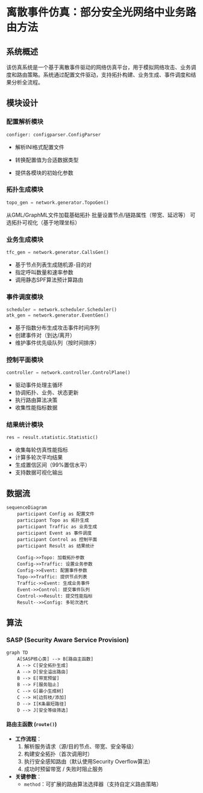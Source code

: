 # 离散事件仿真：部分安全光网络中业务路由方法

## 系统概述​​
该仿真系统是一个基于离散事件驱动的网络仿真平台，用于模拟网络攻击、业务调度和路由策略。系统通过配置文件驱动，支持拓扑构建、业务生成、事件调度和结果分析全流程。

## 模块设计​​
### 配置解析模块​

```python
configer: configparser.ConfigParser
```

- 解析INI格式配置文件

- 转换配置值为合适数据类型
- 提供各模块的初始化参数

### 拓扑生成模块​

```python
topo_gen = network.generator.TopoGen()
```

从GML/GraphML文件加载基础拓扑
批量设置节点/链路属性（带宽、延迟等）
可选拓扑可视化（基于地理坐标）

### 业务生成模块​
```python
tfc_gen = network.generator.CallsGen()
```

- 基于节点列表生成随机源-目的对
- 指定呼叫数量和速率参数
- 调用静态SPF算法预计算路由

### 事件调度模块

```python
scheduler = network.scheduler.Scheduler()
atk_gen = network.generator.EventGen()
```

- 基于指数分布生成攻击事件时间序列
- 创建事件对（到达/离开）
- 维护事件优先级队列（按时间排序）

### 控制平面模块

```python
controller = network.controller.ControlPlane()
```

- 驱动事件处理主循环
- 协调拓扑、业务、状态更新
- 执行路由算法决策
- 收集性能指标数据

### 结果统计模块

```python
res = result.statistic.Statistic()
```

- 收集每轮仿真性能指标
- 计算多轮次平均结果
- 生成置信区间（99%置信水平）
- 支持数据可视化输出

## 数据流

```mermaid
sequenceDiagram
    participant Config as 配置文件
    participant Topo as 拓扑生成
    participant Traffic as 业务生成
    participant Event as 事件调度
    participant Control as 控制平面
    participant Result as 结果统计
    
    Config->>Topo: 加载拓扑参数
    Config->>Traffic: 设置业务参数
    Config->>Event: 配置事件参数
    Topo->>Traffic: 提供节点列表
    Traffic->>Event: 生成业务事件
    Event->>Control: 提交事件队列
    Control->>Result: 提交性能指标
    Result-->>Config: 多轮次迭代
```

## 算法

### SASP (Security Aware Service Provision) 

```mermaid
graph TD
    A[SASP核心类] --> B[路由主函数]
    A --> C[安全拓扑生成]
    A --> D[安全溢出路由]
    B --> E[带宽预留]
    B --> F[服务阻止]
    C --> G[最小生成树]
    C --> H[边剪枝/添加]
    D --> I[K条最短路径]
    D --> J[安全等级筛选]
```

#### **路由主函数 (`route()`)**

- **工作流程**：
  1. 解析服务请求（源/目的节点、带宽、安全等级）
  2. 构建安全拓扑（首次调用时）
  3. 执行安全感知路由（默认使用Security Overflow算法）
  4. 成功时预留带宽 / 失败时阻止服务
- **关键参数**：
  - `method`：可扩展的路由算法选择器（支持自定义路由策略）
